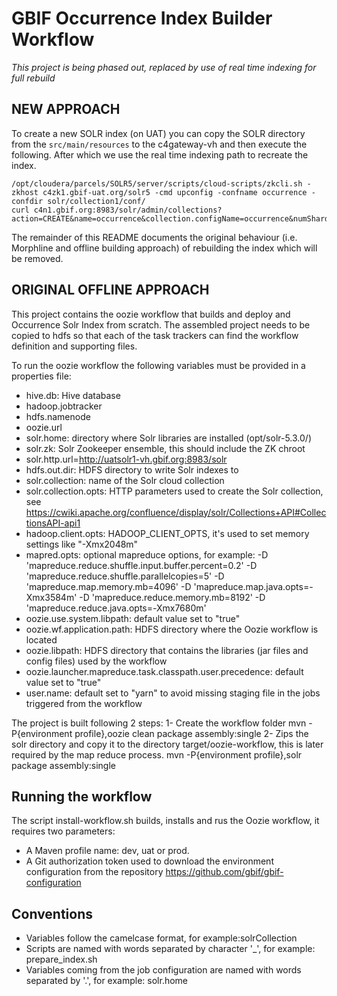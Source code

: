 # GBIF Occurrence Index Builder Workflow

*This project is being phased out, replaced by use of real time indexing for full rebuild*

## NEW APPROACH

To create a new SOLR index (on UAT) you can copy the SOLR directory from the `src/main/resources` to the c4gateway-vh and then execute the following.  After which we use the real time indexing path to recreate the index.

```
/opt/cloudera/parcels/SOLR5/server/scripts/cloud-scripts/zkcli.sh -zkhost c4zk1.gbif-uat.org/solr5 -cmd upconfig -confname occurrence -confdir solr/collection1/conf/
curl c4n1.gbif.org:8983/solr/admin/collections?action=CREATE&name=occurrence&collection.configName=occurrence&numShards=36&replicationFactor=2
```

The remainder of this README documents the original behaviour (i.e. Morphline and offline building approach) of rebuilding the index which will be removed.










## ORIGINAL OFFLINE APPROACH

This project contains the oozie workflow that builds and deploy and Occurrence Solr Index from scratch. The assembled
project needs to be copied to hdfs so that each of the task trackers can find the workflow definition and supporting
files. 

To run the oozie workflow the following variables must be provided in a properties file:
  * hive.db: Hive database
  * hadoop.jobtracker
  * hdfs.namenode
  * oozie.url
  * solr.home: directory where Solr libraries are installed (opt/solr-5.3.0/)
  * solr.zk: Solr Zookeeper ensemble, this should include the ZK chroot 
  * solr.http.url=http://uatsolr1-vh.gbif.org:8983/solr
  * hdfs.out.dir: HDFS directory to write  Solr  indexes to
  * solr.collection: name of the Solr cloud collection
  * solr.collection.opts: HTTP parameters used to create the Solr collection, see https://cwiki.apache.org/confluence/display/solr/Collections+API#CollectionsAPI-api1
  * hadoop.client.opts: HADOOP_CLIENT_OPTS, it's used to set memory settings like "-Xmx2048m"
  * mapred.opts: optional mapreduce options, for example: -D 'mapreduce.reduce.shuffle.input.buffer.percent=0.2' -D 'mapreduce.reduce.shuffle.parallelcopies=5' -D 'mapreduce.map.memory.mb=4096' -D 'mapreduce.map.java.opts=-Xmx3584m' -D 'mapreduce.reduce.memory.mb=8192' -D 'mapreduce.reduce.java.opts=-Xmx7680m'
  * oozie.use.system.libpath: default value set to "true"
  * oozie.wf.application.path: HDFS directory where the Oozie workflow is located
  * oozie.libpath: HDFS directory that contains the libraries (jar files and config files) used by the workflow
  * oozie.launcher.mapreduce.task.classpath.user.precedence: default value set to "true"
  * user.name: default set to "yarn" to avoid missing staging file in the jobs triggered from the workflow

  
The project is built following 2 steps:
  1- Create the workflow folder
    mvn -P{environment profile},oozie clean package assembly:single
  2- Zips the solr directory and copy it to the directory target/oozie-workflow, this is later required by the map reduce process.
    mvn -P{environment profile},solr package assembly:single
    
    
 Running the workflow
 ---------------------
  The script install-workflow.sh builds, installs and rus the Oozie workflow, it requires two parameters:
  * A Maven profile name: dev, uat or prod.
  * A Git authorization token used to download the environment configuration from the repository https://github.com/gbif/gbif-configuration
    
     
 Conventions
 -----------
  * Variables follow the camelcase format, for example:solrCollection
  * Scripts  are named with words separated by character '_', for example: prepare_index.sh
  * Variables coming from the job configuration are named with words separated by '.', for example: solr.home
